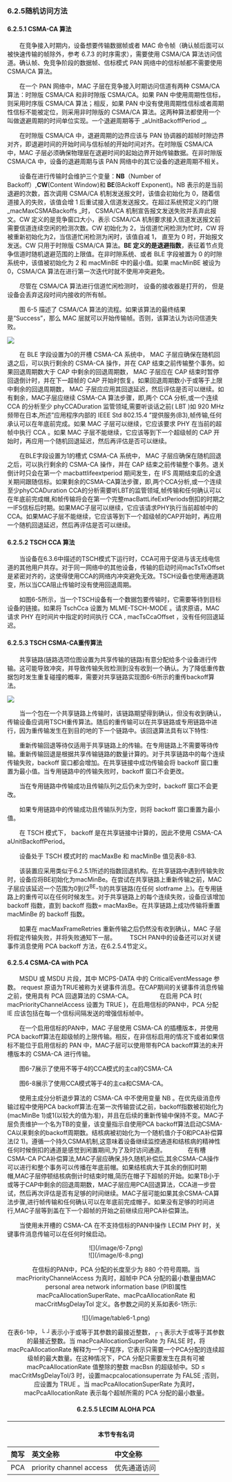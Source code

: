 ### 6.2.5随机访问方法

#### 6.2.5.1 CSMA-CA 算法

　　在竞争接入时期内，设备想要传输数据帧或者 MAC 命令帧（确认帧后面可以被快速传输的帧除外，参考 6.7.3 的时序需求），需要使用 CSMA/CA 算法访问信道。确认帧、免竞争阶段的数据帧、信标模式 PAN 网络中的信标帧都不需要使用 CSMA/CA 算法。

　　在一个 PAN 网络中，MAC 子层在竞争接入时期访问信道有两种 CSMA/CA 算法：时隙版 CSMA/CA 和非时隙版 CSMA/CA。如果 PAN 中使用周期性信标，则采用时序版 CSMA/CA 算法；相反，如果 PAN 中没有使用周期性信标或者周期性信标不能被定位，则采用非时隙版的 CSMA/CA 算法。这两种算法都使用一个叫做退避周期的时间单位实现。一个退避周期等于 _aUnitBackoffPeriod _。

　　在时隙版 CSMA/CA 中，退避周期的边界应该与 PAN 协调器的超帧时隙边界对齐，即退避时间的开始时间与信标帧的开始时间对齐。在时隙版 CSMA/CA 中，MAC 子层必须确保物理层在退避时间的起始边界开始传输数据。在非时隙版 CSMA/CA 中，设备的退避周期与该 PAN 网络中的其它设备的退避周期不相关。

　　设备在进行传输时会维护三个变量：**NB**（Number of Backoff）,**CW**\(Content Window\)和 **BE**\(BAckoff Exponent\)。NB 表示的是当前退避的次数，首次调用 CSMA/CA 机制发送报文时，该值会初始化为 0，随着信道接入的失败，该值会增 1 后重试接入信道发送报文。在超过系统预定义的门限 _macMaxCSMABackoffs _时， CSMA/CA 机制宣告报文发送失败并丢弃此报文。CW 定义的是竞争窗口大小，表示 CSMA/CA 机制要求接入信道发送报文前需要信道连续空闲的检测次数。CW 初始化为 2，当信道忙闲检测为忙时，CW 将被重新初始化为2，当信道忙闲检测为闲时，该值自减 1， 直至为 0 时，开始报文发送。CW 只用于时隙版 CSMA/CA 算法。**BE 定义的是退避指数**，表征着节点竞争信道时随机退避范围的上限值。在非时隙系统、或者 BLE 字段被置为 0 的时隙系统中，该值被初始化为 2 和 macMinBE 中的最小值。如果 macMinBE 被设为 0，CSMA/CA 算法在进行第一次迭代时就不使用冲突避免。

　　尽管在 CSMA/CA 算法进行信道忙闲检测时， 设备的接收器是打开的， 但是设备会丢弃这段时间内接收的所有帧。

　　图 6-5 描述了 CSMA/CA 算法的流程。如果该算法的最终结果是“Success”，那么 MAC 层就可以开始传输帧。否则，该算法认为访问信道失败。

![](/image/6-5.png)

　　在 BLE 字段设置为0的开槽 CSMA-CA 系统中， MAC 子层应确保在随机回退之后，可以执行剩余的 CSMA-CA 操作，并在 CAP 结束之前传输整个事务。如果回退周期数大于 CAP 中剩余的回退周期数， MAC 子层应在 CAP 结束时暂停回退倒计时，并在下一超帧的   CAP 开始时恢复。如果回退周期数小于或等于上限中剩余的回退周期数， MAC 子层应应用其回退延迟，然后评估是否可以继续。如有剩余，MAC子层应继续 CSMA-CA 算法步骤，即,两个 CCA 分析,或一个连续 CCA 的分析至少 phyCCADuration 监管领域,需要听谈话之前\( LBT \)如 920 MHz 频带在日本,所述”应用程序内部的 IEEE Std 802.15.4 ”提供服务\(B3\),帧传输,任何承认可以在年底前完成。如果  MAC 子层可以继续，它应该要求 PHY 在当前的超帧中执行 CCA 。如果 MAC 子层不能继续，它应该等到下一个超级帧的 CAP 开始时，再应用一个随机回退延迟，然后再评估是否可以继续。

　　在BLE字段设置为1的槽式 CSMA-CA 系统中， MAC 子层应确保在随机回退之后，可以执行剩余的 CSMA-CA 操作，并在 CAP 结束之前传输整个事务。退关倒计时只会在第一个 macbattlifeextperiod 期间发生，在 IFS 周期结束后的全退关期间跟随信标。如果剩余的CSMA-CA算法步骤，即,两个CCA分析,或一个连续至少phyCCADuration CCA的分析需要听LBT的监管领域,帧传输和任何确认可以在年底前完成帽,和帧传输将会在第一个完整macBattLifeExtPeriods倒扣的时期之一IFS信标后时期。如果MAC子层可以继续，它应该请求PHY执行当前超帧中的CCA。如果MAC子层不能继续，它应该等到下一个超级帧的CAP开始时，再应用一个随机回退延迟，然后再评估是否可以继续。

#### 6.2.5.2  TSCH CCA 算法

　　当设备在6.3.6中描述的TSCH模式下运行时，CCA可用于促进与该无线电信道的其他用户共存。对于同一网络中的其他设备，传输的启动时间macTsTxOffset是紧密对齐的，这使得使用CCA的网络内冲突避免无效。TSCH设备也使用通道跳变，所以当CCA阻止传输时没有使用回退周期。

　　如图6-5所示，当一个TSCH设备有一个数据包要传输时，它需要等待到目标设备的链接。如果将 TschCca 设置为 MLME-TSCH-MODE 。请求原语，MAC 请求 PHY 在时间片中指定的时间执行 CCA ,  macTsCcaOffset ，没有任何回退延迟。

#### 6.2.5.3 TSCH CSMA-CA重传算法

　　共享链路\(链路选项位图设置为共享传输的链路\)有意分配给多个设备进行传输。这可能导致冲突，并导致传输失败检测到没有收到一个确认。为了降低重传数据包时发生重复碰撞的概率，需要对共享链路实现图6-6所示的重传backoff算法。

![](/image/6-6.png)

　　当一个包在一个共享链路上传输时，该链路期望得到确认，但没有收到确认，传输设备应调用TSCH重传算法。随后的重传输可以在共享链路或专用链路中进行，因为重传输发生在到目的地的下一个链路中。该回退算法具有以下特性:

　　重新传输回退等待仅适用于共享链路上的传输。在专用链路上不需要等待传输。重新传输回退是根据共享传输链路的数量计算的。对于共享链路中的每个连续传输失败，backoff 窗口都会增加。在共享链接中成功传输会将 backoff 窗口重置为最小值。当专用链路中的传输失败时，backoff 窗口不会更改。

　　当在专用链路中传输成功且传输队列之后仍未为空时，backoff 窗口不会更改。

　　如果专用链路中的传输成功且传输队列为空，则将 backoff 窗口重置为最小值。

　　在 TSCH 模式下， backoff 是在共享链接中计算的，因此不使用 CSMA-CA aUnitBackoffPeriod。

　　设备处于 TSCH 模式时的 macMaxBe 和 macMinBe 值见表8-83.

　　该装置应采用类似于6.2.5.1所述的指数回退机构。在共享链路中遇到传输失败时，设备应将BE初始化为macMinBe。在尝试在共享链路上重新传输之前，MAC子层应该延迟一个范围为0到\(2<sup>BE</sup>-1\)的共享链路\(在任何 slotframe 上\)。在专用链路上的重传可以在任何时候发生。对于共享链路上的每个连续失败，设备应该增加 backoff 指数，直到 backoff 指数= macMaxBe。在共享链路上成功传输将重置 macMinBe 的 backoff 指数。

　　如果在 macMaxFrameRetries 重新传输之后仍然没有收到确认，MAC 子层将假定传输失败，并将失败通知下一层。
　　TSCH PAN中的设备还可以对关键事件消息使用 PCA backoff 方法，在6.2.5.4节定义。

#### 6.2.5.4 CSMA-CA with PCA

　　MSDU 或 MSDU 片段，其中 MCPS-DATA 中的 CriticalEventMessage 参数。 request 原语为TRUE被称为关键事件消息。在CAP期间的关键事件消息传输之前，使用具有 PCA 回退算法的 CSMA-CA。
　　
　　在启用 PCA 时( macPriorityChannelAccess 设置为 TRUE )，在启用信标的PAN中，PCA 分配  IE 应该包括在每一个信标间隔发送的增强信标帧中。

　　在一个启用信标的PAN中，MAC 子层使用 CSMA-CA 的插槽版本，并使用PCA backoff算法在超级帧的上限传输。相反，在非信标启用的情况下或者如果信标不能位于启用信标的 PAN 中，MAC子层可以使用带有PCA backoff算法的未开槽版本的 CSMA-CA 进行传输。

　　图6-7展示了使用不等于4的CCA模式的主ca的CSMA-CA

　　图6-8展示了使用CCA模式等于4的主ca和CSMA-CA。

　　使用主成分分析退步算法的 CSMA-CA 中不使用变量 NB 。在优先级消息传输过程中使用PCA backoff算法:在第一次传输尝试之前，backoff指数被初始化为(macMinBe 1)或1(以较大的值为准)，并且在后续的重新传输中保持不变。MAC子层负责维护一个名为TB的变量，该变量指示自使用PCA backoff算法启动CSMA-CA以来剩余的backoff周期数。结核病被初始化为一个随机值介于0和PCA补偿算法(2 1)。遵循一个持久CSMA机制,这意味着设备继续监控通道和结核病的精神性任何时候倒扣的通道是感觉到闲置期间,为了及时访问通道。
　
　　在有槽CSMA-CA PCA补偿算法,MAC子层应确保,持久随机补偿后,其余CSMA-CA操作可以进行和整个事务可以传播在年底前帽。如果结核病大于其余的倒扣时期帽,MAC子层停顿结核病倒计时结束时帽,简历在帽子下超帧的开始。如果TB小于或等于CAP中剩余的回退周期数，MAC子层应用PCA回退算法，CCA进一步尝试，然后再次评估是否有足够的时间继续。MAC子层可能如果其余CSMA-CA算法步骤,进行帧传输和任何确认可以在年底前完成帽子。如果没有足够的时间进行,MAC子层等到盖在下一个超帧的开始之前继续应用PCA补偿算法。

　　当使用未开槽的 CSMA-CA 在不支持信标的PAN中操作 LECIM PHY 时，关键事件消息传输可以在任何时候启动。

<div align=center>![](/image/6-7.png)

<div align=center>![](/image/6-8.png)

在信标的PAN中，PCA 分配的长度至少为 880 个符号周期。当 macPriorityChannelAccess 为真时，超帧中 PCA 分配的最小数量由MAC personal area network information base (PIB)属性macPcaAllocationSuperRate、macPcaAllocationRate 和 macCritMsgDelayTol 定义。各参数之间的关系如表6-1所示:

<div align=center>![](/image/table6-1.png)

在表6-1中，└ ┘表示小于或等于其参数的最接近整数，┌ ┐表示大于或等于其参数的最接近整数。当  macPcaAllocationSuperRate 为 FALSE 时，将 macPcaAllocationRate 解释为一个子程序，它表示只需要一个PCA分配的连续超级帧的最大数量。在这种情况下，PCA 分配只需要发生在具有可被  macPcaAllocationRate 值整除的整数 macBsn 的超级帧中。SD ≤ macCritMsgDelayTol/3 时，设置macpcalocationsuperrate 为 FALSE ;否则，应设置为 TRUE 。当 macPcaAllocationSuperRate 为真时， macPcaAllocationRate 表示每个超帧所需的 PCA 分配的最小数量。

#### 6.2.5.5 LECIM ALOHA PCA


---
#### 本节专有名词
| 简写 | 英文全称 | 中文全称 |
| :--- | :--- | :--- |
| PCA | priority channel access | 优先通道访问 |

